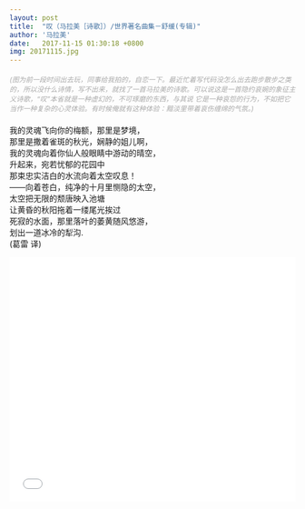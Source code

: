 ```yaml
---
layout: post
title:  "叹（马拉美［诗歌］）/世界著名曲集－舒缓(专辑)"
author: '马拉美'
date:   2017-11-15 01:30:18 +0800
img: 20171115.jpg
---
```

<h5 style="font-size:12px;color:#aaa; font-weight:400;">(图为前一段时间出去玩，同事给我拍的，自恋一下。最近忙着写代码没怎么出去跑步散步之类的，所以没什么诗情，写不出来，就找了一首马拉美的诗歌。可以说这是一首隐约哀婉的象征主义诗歌，“叹”本省就是一种虚幻的，不可琢磨的东西，与其说 它是一种哀怨的行为，不如把它当作一种复杂的心灵体验。有时候俺就有这种体验：黯淡里带着哀伤缠绵的气氛。)</h5>

我的灵魂飞向你的梅额，那里是梦境，<br>
那里是撒着雀斑的秋光，娴静的姐儿啊，<br>
我的灵魂向着你仙人般眼睛中游动的晴空，<br>
升起来，宛若忧郁的花园中<br>
那束忠实洁白的水流向着太空叹息！<br>
——向着苍白，纯净的十月里恻隐的太空，<br>
太空把无限的颓唐映入池塘<br>
让黄昏的秋阳拖着一缕尾光挨过<br>
死寂的水面，那里落叶的萎黄随风悠游，<br>
划出一道冰冷的犁沟.<br>
(葛雷 译)



<iframe frameborder="0" src="//music.163.com/outchain/player?type=1&id=2302043&auto=1&height=430" style="width:100%; min-height:430px;"></iframe>
